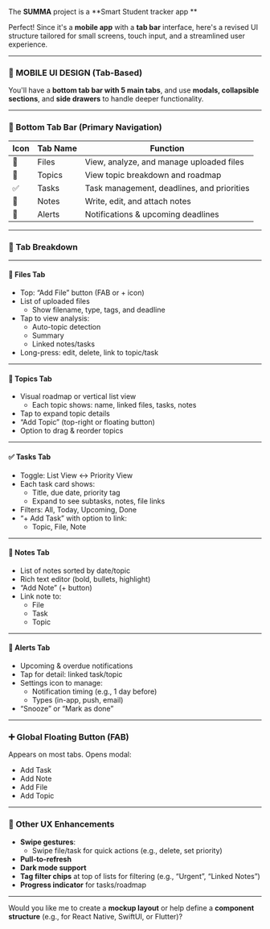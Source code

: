The **SUMMA** project is a **Smart Student tracker app **

Perfect! Since it's a **mobile app** with a **tab bar** interface, here's a revised UI structure tailored for small screens, touch input, and a streamlined user experience.

---

### 📱 MOBILE UI DESIGN (Tab-Based)

You'll have a **bottom tab bar with 5 main tabs**, and use **modals, collapsible sections**, and **side drawers** to handle deeper functionality.

---

### 🔻 Bottom Tab Bar (Primary Navigation)

| Icon | Tab Name      | Function |
|------|---------------|----------|
| 📁   | Files         | View, analyze, and manage uploaded files |
| 🧩   | Topics        | View topic breakdown and roadmap |
| ✅   | Tasks         | Task management, deadlines, and priorities |
| 📝   | Notes         | Write, edit, and attach notes |
| 🔔   | Alerts        | Notifications & upcoming deadlines |

---

### 🧭 Tab Breakdown

---

#### **📁 Files Tab**
- Top: “Add File” button (FAB or + icon)
- List of uploaded files
  - Show filename, type, tags, and deadline
- Tap to view analysis:
  - Auto-topic detection
  - Summary
  - Linked notes/tasks
- Long-press: edit, delete, link to topic/task

---

#### **🧩 Topics Tab**
- Visual roadmap or vertical list view
  - Each topic shows: name, linked files, tasks, notes
- Tap to expand topic details
- “Add Topic” (top-right or floating button)
- Option to drag & reorder topics

---

#### **✅ Tasks Tab**
- Toggle: List View ↔️ Priority View
- Each task card shows:
  - Title, due date, priority tag
  - Expand to see subtasks, notes, file links
- Filters: All, Today, Upcoming, Done
- “+ Add Task” with option to link:
  - Topic, File, Note

---

#### **📝 Notes Tab**
- List of notes sorted by date/topic
- Rich text editor (bold, bullets, highlight)
- “Add Note” (+ button)
- Link note to:
  - File
  - Task
  - Topic

---

#### **🔔 Alerts Tab**
- Upcoming & overdue notifications
- Tap for detail: linked task/topic
- Settings icon to manage:
  - Notification timing (e.g., 1 day before)
  - Types (in-app, push, email)
- “Snooze” or “Mark as done”

---

### ➕ Global Floating Button (FAB)

Appears on most tabs. Opens modal:
- Add Task
- Add Note
- Add File
- Add Topic

---

### 🔧 Other UX Enhancements

- **Swipe gestures**:
  - Swipe file/task for quick actions (e.g., delete, set priority)
- **Pull-to-refresh**
- **Dark mode support**
- **Tag filter chips** at top of lists for filtering (e.g., “Urgent”, “Linked Notes”)
- **Progress indicator** for tasks/roadmap

---

Would you like me to create a **mockup layout** or help define a **component structure** (e.g., for React Native, SwiftUI, or Flutter)?
